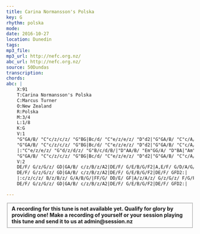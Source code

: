 ```yaml
---
title: Carina Normansson's Polska
key: G
rhythm: polska
mode:
date: 2016-10-27
location: Dunedin
tags:
mp3_file:
mp3_url: http://nefc.org.nz/
abc_url: http://nefc.org.nz/
source: 50Dundas
transcription:
chords: 
abc: |
    X:91
    T:Carina Normansson's Polska
    C:Marcus Turner
    O:New Zealand
    R:Polska
    M:3/4
    L:1/8
    K:G
    V:1
    "G"GA/B/ "C"c/z/c/z/ "G"BG|Bc/d/ "C"e/z/e/z/ "D"d2|"G"GA/B/ "C"c/A/d/B/ A2|"D"DG/A/ "G"B/G/c/B/ "D"(GF)|
    "G"GA/B/ "C"c/z/c/z/ "G"BG|Bc/d/ "C"e/z/e/z/ "D"d2|"G"GA/B/ "C"c/A/d/B/ A2|"D"FG/A/ BA "G"G2:|
    |:"C"e/z/e/z/ "G"d/z/d/z/ "G"B/c/d/B/|"D"AA/B/ "Em"GG/A/ "D"BA|"Am"c/z/c/z/ "Em"B/z/B/z/ "G"A/B/A/G/|"D"F/G/E/F/ DD/E/ "D7"FE/D/|
    "G"GA/B/ "C"c/z/c/z/ "G"BG|Bc/d/ "C"e/z/e/z/ "D"d2|"G"GA/B/ "C"c/A/d/B/ A2|"D"FG/A/ BA "G"G2:|
    V:2
    DE/F/ G/z/G/z/ GD|GA/B/ c/z/B/z/A2|DE/F/ G/E/B/G/F2|A,E/F/ G/D/A/G/D2|
    DE/F/ G/z/G/z/ GD|GA/B/ c/z/B/z/A2|DE/F/ G/E/B/G/F2|DE/F/ GFD2:|
    |:c/z/c/z/ B/z/B/z/ G/A/B/G/|FF/G/ DD/E/ GF|A/z/A/z/ G/z/G/z/ F/G/F/E/|D/E/A,D2C2|
    DE/F/ G/z/G/z/ GD|GA/B/ c/z/B/z/A2|DE/F/ G/E/B/G/F2|DE/F/ GFD2:|

---
```

<fieldset><strong>A recording for this tune is not available yet. Qualify for glory by providing one!
Make a recording of yourself or your session playing this tune and send it to us at admin@session.nz</strong></fieldset><br />
